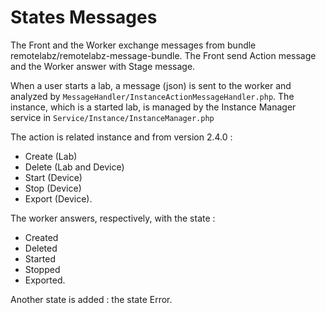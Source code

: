# States Messages

The Front and the Worker exchange messages from bundle remotelabz/remotelabz-message-bundle. The Front send Action message and the Worker answer with Stage message.

When a user starts a lab, a message (json) is sent to the worker and analyzed by ```MessageHandler/InstanceActionMessageHandler.php```. The instance, which is a started lab, is managed by the Instance Manager service in ```Service/Instance/InstanceManager.php```

The action is related instance and from version 2.4.0 :

 - Create (Lab)
 - Delete (Lab and Device)
 - Start (Device)
 - Stop (Device)
 - Export (Device).

The worker answers, respectively, with the state : 

 - Created
 - Deleted
 - Started
 - Stopped
 - Exported.

Another state is added : the state Error.
